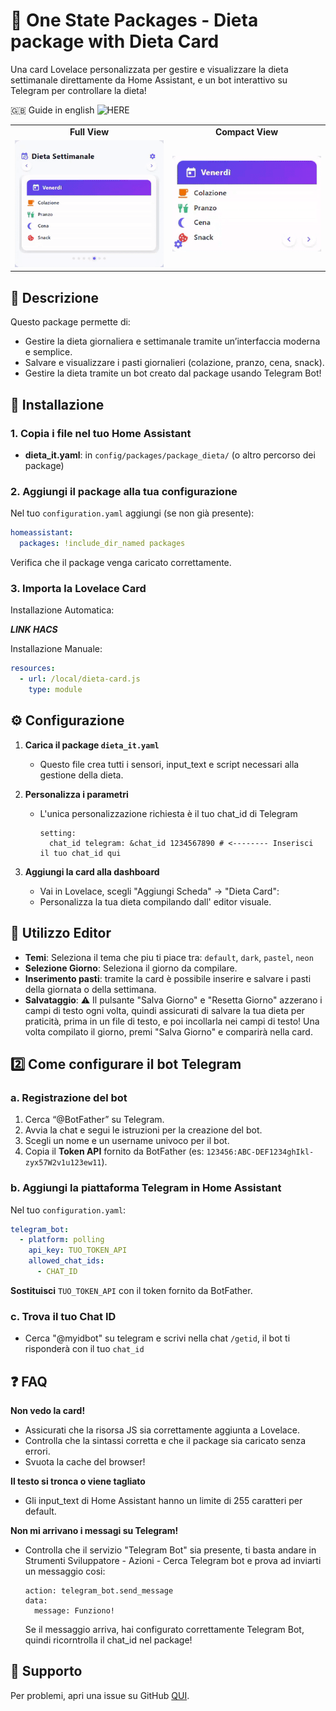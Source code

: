 # 🥗 One State Packages - Dieta package with Dieta Card

Una card Lovelace personalizzata per gestire e visualizzare la dieta settimanale direttamente da Home Assistant, e un bot interattivo su Telegram per controllare la dieta!

🇬🇧 Guide in english ![HERE]([https://github.com/OneStatePackages/ha-dieta-package/blob/main/README_en.md])


<table width="100%">
  <tr>
    <td align="center" width="50%"><strong>Full View</strong></td>
    <td align="center" width="50%"><strong>Compact View</strong></td>
  </tr>
  <tr>
    <td align="left">
      <img src="images/gif1.gif" alt="gif1" width="300" />
    </td>
    <td align="right">
      <img src="images/gif2.gif" alt="gif2" width="300" />
    </td>
  </tr>
</table>


## 🚀 Descrizione

Questo package permette di:
- Gestire la dieta giornaliera e settimanale tramite un’interfaccia moderna e semplice.
- Salvare e visualizzare i pasti giornalieri (colazione, pranzo, cena, snack).
- Gestire la dieta tramite un bot creato dal package usando Telegram Bot!

## 📂 Installazione

### 1. Copia i file nel tuo Home Assistant

- **dieta_it.yaml**: in `config/packages/package_dieta/` (o altro percorso dei package)

### 2. Aggiungi il package alla tua configurazione

Nel tuo `configuration.yaml` aggiungi (se non già presente):

```yaml
homeassistant:
  packages: !include_dir_named packages
```

Verifica che il package venga caricato correttamente.

### 3. Importa la Lovelace Card
Installazione Automatica:

***LINK HACS***

Installazione Manuale:
```yaml
resources:
  - url: /local/dieta-card.js
    type: module
```

## ⚙️ Configurazione

1. **Carica il package `dieta_it.yaml`**
   - Questo file crea tutti i sensori, input_text e script necessari alla gestione della dieta.

2. **Personalizza i parametri**
   - L'unica personalizzazione richiesta è il tuo chat_id di Telegram
     ```
     setting:
       chat_id telegram: &chat_id 1234567890 # <-------- Inserisci il tuo chat_id qui
     ```

3. **Aggiungi la card alla dashboard**
   - Vai in Lovelace, scegli "Aggiungi Scheda" → "Dieta Card":
   - Personalizza la tua dieta compilando dall' editor visuale.
  
## 📝 Utilizzo Editor

- **Temi**: Seleziona il tema che piu ti piace tra: `default`, `dark`, `pastel`, `neon`
- **Selezione Giorno**: Seleziona il giorno da compilare.
- **Inserimento pasti**: tramite la card è possibile inserire e salvare i pasti della giornata o della settimana.
- **Salvataggio**: ⚠️ Il pulsante "Salva Giorno" e "Resetta Giorno" azzerano i campi di testo ogni volta, quindi assicurati di salvare la tua dieta per praticità, prima in un file di testo, e poi incollarla nei campi di testo!
  Una volta compilato il giorno, premi "Salva Giorno" e comparirà nella card.


## 2️⃣ Come configurare il bot Telegram

### a. Registrazione del bot

1. Cerca “@BotFather” su Telegram.
2. Avvia la chat e segui le istruzioni per la creazione del bot.
3. Scegli un nome e un username univoco per il bot.
4. Copia il **Token API** fornito da BotFather (es: `123456:ABC-DEF1234ghIkl-zyx57W2v1u123ew11`).

### b. Aggiungi la piattaforma Telegram in Home Assistant

Nel tuo `configuration.yaml`:

```yaml
telegram_bot:
  - platform: polling
    api_key: TUO_TOKEN_API
    allowed_chat_ids:
      - CHAT_ID
```

**Sostituisci** `TUO_TOKEN_API` con il token fornito da BotFather.

### c. Trova il tuo Chat ID

- Cerca "@myidbot" su telegram e scrivi nella chat `/getid`, il bot ti risponderà con il tuo `chat_id`
  

## ❓ FAQ

**Non vedo la card!**
- Assicurati che la risorsa JS sia correttamente aggiunta a Lovelace.
- Controlla che la sintassi corretta e che il package sia caricato senza errori.
- Svuota la cache del browser!

**Il testo si tronca o viene tagliato**
- Gli input_text di Home Assistant hanno un limite di 255 caratteri per default.

**Non mi arrivano i messagi su Telegram!**
- Controlla che il servizio "Telegram Bot" sia presente, ti basta andare in Strumenti Sviluppatore - Azioni - Cerca Telegram bot e prova ad inviarti un messaggio cosi:
  ```
  action: telegram_bot.send_message
  data:
    message: Funziono!
  ```
  Se il messaggio arriva, hai configurato correttamente Telegram Bot, quindi ricorntrolla il chat_id nel package!
  
## 🤝 Supporto

Per problemi, apri una issue su GitHub [QUI](https://github.com/OneStatePackages/ha-dieta-package/issues).
